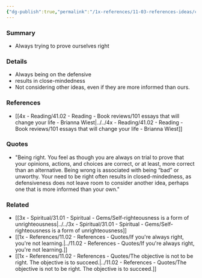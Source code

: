 ```yaml
---
{"dg-publish":true,"permalink":"/1x-references/11-03-references-ideas/cognitive-bias-always-trying-to-prove-you-are-right/","dgHomeLink":true,"dgPassFrontmatter":false,"dgShowBacklinks":true,"dgShowLocalGraph":false,"dgShowInlineTitle":true}
---
```



### Summary
- Always trying to prove ourselves right

### Details
- Always being on the defensive
- results in close-mindedness
- Not considering other ideas, even if they are more informed than ours.

### References
- [[4x - Reading/41.02 - Reading - Book reviews/101 essays that will change your life - Brianna Wiest|../../4x - Reading/41.02 - Reading - Book reviews/101 essays that will change your life - Brianna Wiest]]

### Quotes
- "Being right. You feel as though you are always on trial to prove that your opinions, actions, and choices are correct, or at least, more correct than an alternative. Being wrong  is associated with being “bad” or unworthy. Your need to be right often results in closed-mindedness, as defensiveness does not leave room to consider another idea, perhaps one that is more informed than your own."

### Related
- [[3x - Spiritual/31.01 - Spiritual - Gems/Self-righteousness is a form of unrighteousness|../../3x - Spiritual/31.01 - Spiritual - Gems/Self-righteousness is a form of unrighteousness]]
- [[1x - References/11.02 - References - Quotes/If you're always right, you're not learning.|../11.02 - References - Quotes/If you're always right, you're not learning.]]
- [[1x - References/11.02 - References - Quotes/The objective is not to be right. The objective is to succeed.|../11.02 - References - Quotes/The objective is not to be right. The objective is to succeed.]]
